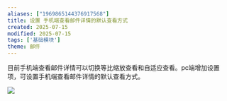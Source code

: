 ```yaml
---
aliases: ["1969865144376917568"]
title: 设置 手机端查看邮件详情的默认查看方式
created: 2025-07-15
modified: 2025-07-15
tags: ['基础模块']
theme: 邮件
---
```


目前手机端查看邮件详情可以切换等比缩放查看和自适应查看。pc端增加设置项，可设置手机端查看邮件详情的默认查看方式。

![](https://myhelpdoc.oss-cn-heyuan.aliyuncs.com/mdimages/9da717d2e22ad9c1b4a81af84b192e24.jpg)